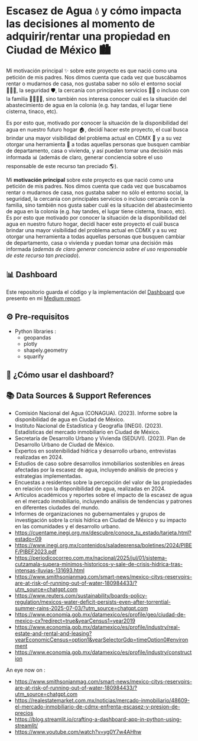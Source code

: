 # Escasez de Agua 💧 y cómo impacta las decisiones al momento de adquirir/rentar una propiedad en Ciudad de México 🏙️

Mi motivación principal ✨ sobre este proyecto es que nació como una petición de mis padres. Nos dimos cuenta que cada vez que buscábamos rentar o mudarnos de casa, nos gustaba saber no sólo el entorno social 🧑‍🤝‍🧑, la seguridad 🛡️, la cercanía con principales servicios 🏥🛒 o incluso con la familia 👨‍👩‍👧‍👦, sino también nos interesa conocer cuál es la situación del abastecimiento de agua en la colonia (e.g. hay tandas, el lugar tiene cisterna, tinaco, etc).

Es por esto que, motivado por conocer la situación de la disponibilidad del agua en nuestro futuro hogar 🏠, decidí hacer este proyecto, el cual busca brindar una mayor visibilidad del problema actual en CDMX 🚰 y a su vez otorgar una herramienta 🧰 a todas aquellas personas que busquen cambiar de departamento, casa o vivienda, y así puedan tomar una decisión más informada 📊 (además de claro, generar conciencia sobre el uso responsable de este recurso tan preciado 🌎).


Mi **motivación principal** sobre este proyecto es que nació como una petición de mis padres. Nos dimos cuenta que cada vez que buscabamos rentar o mudarnos de casa, nos gustaba saber no sólo el entorno social, la seguridad, la cercanía con principales servicios o incluso cercanía con la familia, sino también nos gusta saber cuál es la situación del abastecimiento de agua en la colonia (e.g. hay tandes, el lugar tiene cisterna, tinaco, etc). Es por esto que motivado por conocer la situación de la disponibilidad del agua en nuestro futuro hogar, decidí hacer este proyecto el cuál busca brindar una mayor visibilidad del problema actual en CDMX y a su vez otorgar una herramienta a todas aquellas personas que busquen cambiar de departamento, casa o vivienda y puedan tomar una decisión más informada (*además de claro generar conciencia sobre el uso responsable de este recurso tan preciado*).

## 📊 Dashboard
Este repositorio guarda el código y la implementación del [Dashboard](linktobedetermined) que presento en mi [Medium report](linktobedetermined).

## ⚙️ Pre-requisitos
* Python libraries :
    * geopandas
    * plotly
    * shapely.geometry
    * squarify


## 🧭 ¿Cómo usar el dashboard?

## **📚 Data Sources & Support References**

* Comisión Nacional del Agua (CONAGUA). (2023). Informe sobre la disponibilidad de agua en Ciudad de México.
* Instituto Nacional de Estadística y Geografía (INEGI). (2023). Estadísticas del mercado inmobiliario en Ciudad de México.
* Secretaría de Desarrollo Urbano y Vivienda (SEDUVI). (2023). Plan de Desarrollo Urbano de Ciudad de México.
* Expertos en sostenibilidad hídrica y desarrollo urbano, entrevistas realizadas en 2024.
* Estudios de caso sobre desarrollos inmobiliarios sostenibles en áreas afectadas por la escasez de agua, incluyendo análisis de precios y estrategias implementadas.
* Encuestas a residentes sobre la percepción del valor de las propiedades en relación con la disponibilidad de agua, realizadas en 2024.
* Artículos académicos y reportes sobre el impacto de la escasez de agua en el mercado inmobiliario, incluyendo análisis de tendencias y patrones en diferentes ciudades del mundo.
* Informes de organizaciones no gubernamentales y grupos de investigación sobre la crisis hídrica en Ciudad de México y su impacto en las comunidades y el desarrollo urbano.
* https://cuentame.inegi.org.mx/descubre/conoce_tu_estado/tarjeta.html?estado=09
* https://www.inegi.org.mx/contenidos/saladeprensa/boletines/2024/PIBEF/PIBEF2023.pdf
* https://periodicocorreo.com.mx/nacional/2025/jul/01/sistema-cutzamala-supera-minimos-historicos-y-sale-de-crisis-hidrica-tras-intensas-lluvias-131693.html
* https://www.smithsonianmag.com/smart-news/mexico-citys-reservoirs-are-at-risk-of-running-out-of-water-180984433/?utm_source=chatgpt.com
* https://www.reuters.com/sustainability/boards-policy-regulation/mexicos-water-deficit-persists-even-after-torrential-summer-rains-2025-07-03/?utm_source=chatgpt.com
* https://www.economia.gob.mx/datamexico/es/profile/geo/ciudad-de-mexico-cx?redirect=true&yearCensus1=year2019
* https://www.economia.gob.mx/datamexico/es/profile/industry/real-estate-and-rental-and-leasing?yearEconomicCensus=option1&yearSelectorGdp=timeOption0#environment
* https://www.economia.gob.mx/datamexico/es/profile/industry/construction

An eye now on : 
* https://www.smithsonianmag.com/smart-news/mexico-citys-reservoirs-are-at-risk-of-running-out-of-water-180984433/?utm_source=chatgpt.com
* https://realestatemarket.com.mx/noticias/mercado-inmobiliario/48609-el-mercado-inmobiliario-de-cdmx-enfrenta-escasez-y-presion-de-precios
* https://blog.streamlit.io/crafting-a-dashboard-app-in-python-using-streamlit/
* https://www.youtube.com/watch?v=yg0Y7w4AHhw